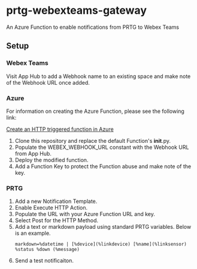 # prtg-webexteams-gateway
An Azure Function to enable notifications from PRTG to Webex Teams

## Setup

### Webex Teams

Visit App Hub to add a Webhook name to an existing space and make note of the Webhook URL once added. 

### Azure

For information on creating the Azure Function, please see the following link:

[Create an HTTP triggered function in Azure](https://docs.microsoft.com/en-us/azure/azure-functions/functions-create-first-function-python)

1. Clone this repository and replace the default Function's __init__.py. 
2. Populate the WEBEX_WEBHOOK_URL constant with the Webhook URL from App Hub.
3. Deploy the modified function.
4. Add a Function Key to protect the Function abuse and make note of the key.

### PRTG

1. Add a new Notification Template.
2. Enable Execute HTTP Action.
3. Populate the URL with your Azure Function URL and key.
4. Select Post for the HTTP Method.
5. Add a text or markdown payload using standard PRTG variables. Below is an example.
   ```
   markdown=%datetime | [%device](%linkdevice) [%name](%linksensor) %status %down (%message) 
   ```
6. Send a test notificaiton. 
